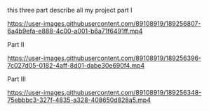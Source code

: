 this three part describe all my project
 part I
 
https://user-images.githubusercontent.com/89108919/189256807-6a4b9efa-e888-4c00-a001-b6a71f6491ff.mp4
 
 Part II 
 
https://user-images.githubusercontent.com/89108919/189256396-7c027d05-0182-4aff-8d01-dabe30e690f4.mp4
 
 Part III

https://user-images.githubusercontent.com/89108919/189256348-75ebbbc3-327f-4835-a328-408650d828a5.mp4

